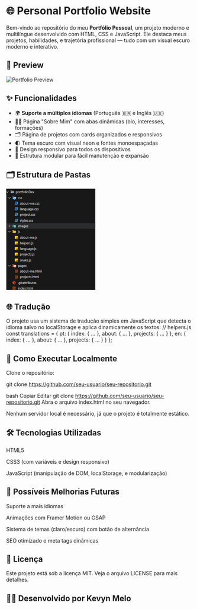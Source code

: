 # 🌐 Personal Portfolio Website

Bem-vindo ao repositório do meu **Portfólio Pessoal**, um projeto moderno e multilíngue desenvolvido com HTML, CSS e JavaScript. Ele destaca meus projetos, habilidades, e trajetória profissional — tudo com um visual escuro moderno e interativo.

## 📸 Preview

![Portfolio Preview](./assets/preview.png)

## ✨ Funcionalidades

-   🌍 **Suporte a múltiplos idiomas** (Português 🇧🇷 e Inglês 🇺🇸)
-   🧑‍💻 Página "Sobre Mim" com abas dinâmicas (bio, interesses, formações)
-   🗂️ Página de projetos com cards organizados e responsivos
-   🌓 Tema escuro com visual neon e fontes monoespaçadas
-   📱 Design responsivo para todos os dispositivos
-   📁 Estrutura modular para fácil manutenção e expansão

## 🗂️ Estrutura de Pastas

![Estrutura-da-Pasta](./images/estrutura.png)

## 🌐 Tradução

O projeto usa um sistema de tradução simples em JavaScript que detecta o idioma salvo no localStorage e aplica dinamicamente os textos:
// helpers.js
const translations = {
pt: {
index: { ... },
about: { ... },
projects: { ... }
},
en: {
index: { ... },
about: { ... },
projects: { ... }
}
};

## 🚀 Como Executar Localmente

Clone o repositório:

git clone https://github.com/seu-usuario/seu-repositorio.git

bash
Copiar
Editar
git clone https://github.com/seu-usuario/seu-repositorio.git
Abra o arquivo index.html no seu navegador.

Nenhum servidor local é necessário, já que o projeto é totalmente estático.

## 🛠️ Tecnologias Utilizadas

HTML5

CSS3 (com variáveis e design responsivo)

JavaScript (manipulação de DOM, localStorage, e modularização)

## 📌 Possíveis Melhorias Futuras

Suporte a mais idiomas

Animações com Framer Motion ou GSAP

Sistema de temas (claro/escuro) com botão de alternância

SEO otimizado e meta tags dinâmicas

## 📄 Licença

Este projeto está sob a licença MIT. Veja o arquivo LICENSE para mais detalhes.

## 👨‍💻 Desenvolvido por Kevyn Melo
